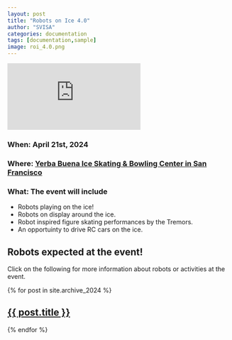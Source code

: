 ```yaml
---
layout: post
title: "Robots on Ice 4.0"
author: "SVISA"
categories: documentation
tags: [documentation,sample]
image: roi_4.0.png
---
```


<div class="video-container">
  <iframe src="https://www.youtube.com/embed/xBDzIb2jnb4?controls=0&autoplay=1&mute=1&rel=0&playlist=xBDzIb2jnb4&loop=1" title="YouTube video player" frameborder="0" allow="accelerometer; autoplay; clipboard-write; encrypted-media; gyroscope; picture-in-picture" allowfullscreen></iframe>
</div>


<h3>When: April 21st, 2024</h3>

<h3>Where: <a href="https://www.skatebowl.com">Yerba Buena Ice Skating & Bowling Center in San Francisco</a></h3>

<h3>What: The event will include</h3>
<ul>
  <li>Robots playing on the ice!</li>
  <li>Robots on display around the ice.</li>
  <li>Robot inspired figure skating performances by the Tremors.</li>
  <li>An opportuinty to drive RC cars on the ice.</li>
</ul>


<h2> Robots expected at the event! </h2>
Click on the following for more information about robots or activities at the event.

{% for post in site.archive_2024 %}
<article>
  <a href="{{ site.github.url }}{{ post.url }}">
    <div class="featured-posts" {% if post.image %}style="background-image:url({{ site.github.url }}/assets/img/{{ post.image }})"{% endif %}>
      <h2><span>{{ post.title }}</span></h2>
    </div>
  </a>
</article>
{% endfor %}


